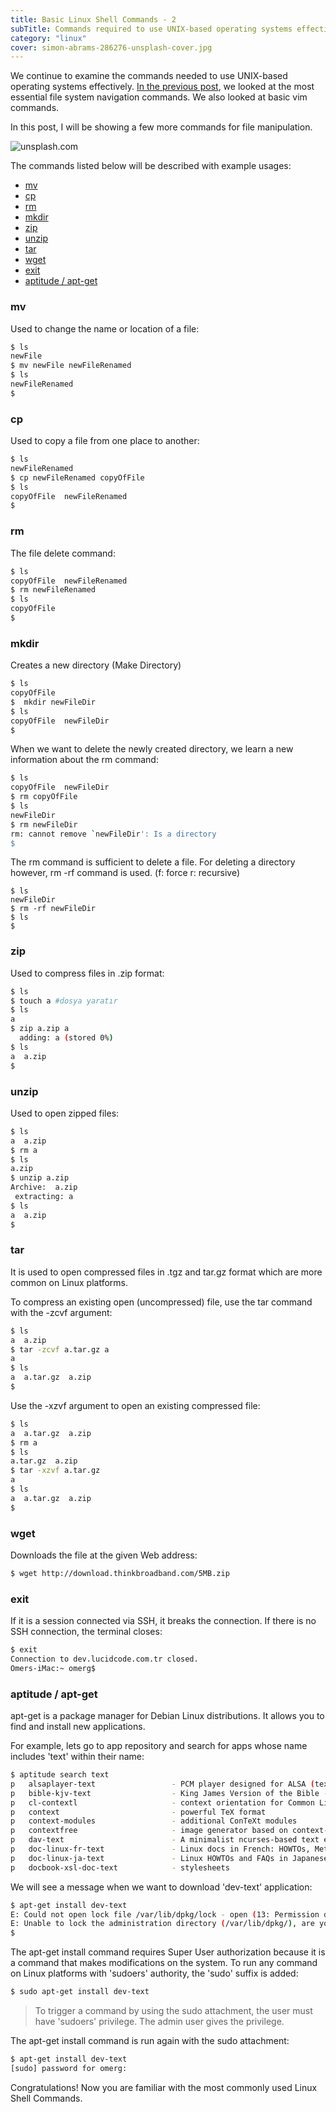 ```yaml
---
title: Basic Linux Shell Commands - 2
subTitle: Commands required to use UNIX-based operating systems effectively
category: "linux"
cover: simon-abrams-286276-unsplash-cover.jpg
---
```


We continue to examine the commands needed to use UNIX-based operating systems effectively. [In the previous post](/basic-linux-shell-commands-12/), we looked at the most essential file system navigation commands. We also looked at basic vim commands.

In this post, I will be showing a few more commands for file manipulation.

![unsplash.com](./simon-abrams-286276-unsplash.jpg)

The commands listed below will be described with example usages:

- [mv](#mv)
- [cp](#cp)
- [rm](#rm)
- [mkdir](#mkdir)
- [zip](#zip)
- [unzip](#unzip)
- [tar](#tar)
- [wget](#wget)
- [exit](#exit)
- [aptitude / apt-get](#apt-get)

<a name="mv"></a>
### mv

Used to change the name or location of a file:

```bash
$ ls
newFile
$ mv newFile newFileRenamed
$ ls
newFileRenamed
$
```

<a name="cp"></a>
### cp

Used to copy a file from one place to another:

```bash
$ ls
newFileRenamed
$ cp newFileRenamed copyOfFile
$ ls
copyOfFile  newFileRenamed
$
```

<a name="rm"></a>
### rm

The file delete command:

```bash
$ ls
copyOfFile  newFileRenamed
$ rm newFileRenamed
$ ls
copyOfFile
$
```

<a name="mkdir"></a>
### mkdir

Creates a new directory (Make Directory)

```bash
$ ls
copyOfFile
$  mkdir newFileDir
$ ls
copyOfFile  newFileDir
$
```

When we want to delete the newly created directory, we learn a new information about the rm command:

```bash
$ ls
copyOfFile  newFileDir
$ rm copyOfFile
$ ls
newFileDir
$ rm newFileDir
rm: cannot remove `newFileDir': Is a directory
$
```

The rm command is sufficient to delete a file. For deleting a directory however, rm -rf command is used. (f: force r: recursive)

```
$ ls
newFileDir
$ rm -rf newFileDir
$ ls
$
```

<a name="zip"></a>
### zip

Used to compress files in .zip format:

```bash
$ ls
$ touch a #dosya yaratır
$ ls
a
$ zip a.zip a
  adding: a (stored 0%)
$ ls
a  a.zip
$
```

<a name="unzip"></a>
### unzip

Used to open zipped files:

```bash
$ ls
a  a.zip
$ rm a
$ ls
a.zip
$ unzip a.zip
Archive:  a.zip
 extracting: a                      
$ ls
a  a.zip
$
```

<a name="tar"></a>
### tar

It is used to open compressed files in .tgz and tar.gz format which are more common on Linux platforms.

To compress an existing open (uncompressed) file, use the tar command with the -zcvf argument:

```bash
$ ls
a  a.zip
$ tar -zcvf a.tar.gz a
a
$ ls
a  a.tar.gz  a.zip
$
```

Use the -xzvf argument to open an existing compressed file:

```bash
$ ls
a  a.tar.gz  a.zip
$ rm a
$ ls
a.tar.gz  a.zip
$ tar -xzvf a.tar.gz
a
$ ls
a  a.tar.gz  a.zip
$
```

<a name="wget"></a>
### wget

Downloads the file at the given Web address:

```bash
$ wget http://download.thinkbroadband.com/5MB.zip
```

<a name="exit"></a>
### exit

If it is a session connected via SSH, it breaks the connection. If there is no SSH connection, the terminal closes:

```bash
$ exit
Connection to dev.lucidcode.com.tr closed.
Omers-iMac:~ omerg$
```

<a name="apt-get"></a>
### aptitude / apt-get

apt-get is a package manager for Debian Linux distributions. It allows you to find and install new applications.

For example, lets go to app repository and search for apps whose name includes 'text' within their name:

```bash
$ aptitude search text
p   alsaplayer-text                 - PCM player designed for ALSA (text version
p   bible-kjv-text                  - King James Version of the Bible - text and
p   cl-contextl                     - context orientation for Common Lisp      
p   context                         - powerful TeX format                      
p   context-modules                 - additional ConTeXt modules               
p   contextfree                     - image generator based on context-free gram
p   dav-text                        - A minimalist ncurses-based text editor   
p   doc-linux-fr-text               - Linux docs in French: HOWTOs, MetaFAQs in
p   doc-linux-ja-text               - Linux HOWTOs and FAQs in Japanese (TEXT fo
p   docbook-xsl-doc-text            - stylesheets
```

We will see a message when we want to download 'dev-text' application:

```bash
$ apt-get install dev-text
E: Could not open lock file /var/lib/dpkg/lock - open (13: Permission denied)
E: Unable to lock the administration directory (/var/lib/dpkg/), are you root?
$
```

The apt-get install command requires Super User authorization because it is a command that makes modifications on the system. To run any command on Linux platforms with 'sudoers' authority, the 'sudo' suffix is ​​added:

```bash
$ sudo apt-get install dev-text
```

> To trigger a command by using the sudo attachment, the user must have 'sudoers' privilege. The admin user gives the privilege.

The apt-get install command is run again with the sudo attachment:

```bash
$ apt-get install dev-text
[sudo] password for omerg:
```

Congratulations! Now you are familiar with the most commonly used Linux Shell Commands.
